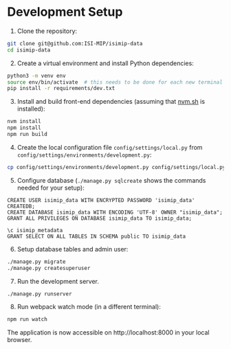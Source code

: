 Development Setup
=================

1. Clone the repository:

```bash
git clone git@github.com:ISI-MIP/isimip-data
cd isimip-data
```

2. Create a virtual environment and install Python dependencies:

```bash
python3 -m venv env
source env/bin/activate  # this needs to be done for each new terminal session
pip install -r requirements/dev.txt
```

3. Install and build front-end dependencies (assuming that [nvm.sh](https://github.com/nvm-sh/) is installed):

```bash
nvm install
npm install
npm run build
```

4. Create the local configuration file `config/settings/local.py` from `config/settings/environments/development.py`:

```bash
cp config/settings/environments/development.py config/settings/local.py
```

5. Configure database (`./manage.py sqlcreate` shows the commands needed for your setup):

```psql
CREATE USER isimip_data WITH ENCRYPTED PASSWORD 'isimip_data' CREATEDB;
CREATE DATABASE isimip_data WITH ENCODING 'UTF-8' OWNER "isimip_data";
GRANT ALL PRIVILEGES ON DATABASE isimip_data TO isimip_data;

\c isimip_metadata
GRANT SELECT ON ALL TABLES IN SCHEMA public TO isimip_data
```

6. Setup database tables and admin user:

```bash
./manage.py migrate
./manage.py createsuperuser
```

7. Run the development server.

```bash
./manage.py runserver
```

8. Run webpack watch mode (in a different terminal):

```bash
npm run watch
```

The application is now accessible on http://localhost:8000 in your local browser.
